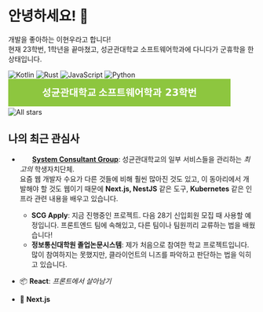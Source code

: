 # 안녕하세요! 👋

개발을 좋아하는 이현우라고 합니다!  
현재 23학번, 1학년을 끝마쳤고, 성균관대학교 소프트웨어학과에 다니다가 군휴학을 한 상태입니다.

![Kotlin](https://img.shields.io/badge/Kotlin-5472f7?style=for-the-badge&logo=kotlin&logoColor=fff)
![Rust](https://img.shields.io/badge/Rust-f08400?style=for-the-badge&logo=rust&logoColor=fff)
![JavaScript](https://img.shields.io/badge/JavaScript-f7d62d?style=for-the-badge&logo=javascript&logoColor=440)
![Python](https://img.shields.io/badge/Python-3ba4dd?style=for-the-badge&logo=python&logoColor=015)  
[![SKKU 2023](./assets/skku-badge-23.svg)](https://cse.skku.edu/)
![All stars](https://img.shields.io/badge/dynamic/json?logo=github&label=받은%20⭐%20수&style=for-the-badge&query=%24.stars&url=https://api.github-star-counter.workers.dev/user/lhwdev&color=f2e81b)


## 나의 최근 관심사

- &thinsp;<img src="https://avatars.githubusercontent.com/u/39462049?s=100" width="16" height="16" />&thinsp; [**System Consultant Group**](https://scg.skku.ac.kr): 성균관대학교의 일부 서비스들을 관리하는 _최고의_ 학생자치단체.  
  요즘 웹 개발자 수요가 다른 것들에 비해 훨씬 많아진 것도 있고, 이 동아리에서 개발해야 할 것도 웹이기 때문에
  **Next.js, NestJS** 같은 도구, **Kubernetes** 같은 인프라 관련 내용을 배우고 있습니다.

  * **SCG Apply**: 지금 진행중인 프로젝트. 다음 28기 신입회원 모집 때 사용할 예정입니다.
    프론트엔드 팀에 속해있고, 다른 팀이나 팀원끼리 교류하는 법을 배웠습니다!
  * **정보통신대학원 졸업논문시스템**: 제가 처음으로 참여한 학교 프로젝트입니다. 많이 참여하지는 못했지만, 클라이언트의 니즈를 파악하고 판단하는 법을 익히고 있습니다.

- 📦 **React**: _프론트에서 살아남기_  

- 🚀 **Next.js**

